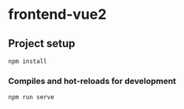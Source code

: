 # frontend-vue2

## Project setup
```
npm install
```

### Compiles and hot-reloads for development
```
npm run serve
```
